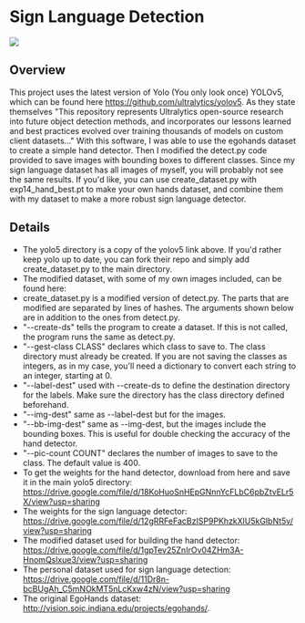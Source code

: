 # Sign Language Detection
<img src="sl_run.gif">

## Overview
This project uses the latest version of Yolo (You only look once) YOLOv5, which can be found here https://github.com/ultralytics/yolov5.  As they state themselves "This repository represents Ultralytics open-source research into future object detection methods, and incorporates our lessons learned and best practices evolved over training thousands of models on custom client datasets..." With this software, I was able to use the egohands dataset to create a simple hand detector.  Then I modified the detect.py code provided to save images with bounding boxes to different classes.  Since my sign language dataset has all images of myself, you will probably not see the same results.  If you'd like, you can use create_dataset.py with exp14_hand_best.pt to make your own hands dataset, and combine them with my dataset to make a more robust sign language detector.

## Details
- The yolo5 directory is a copy of the yolov5 link above.  If you'd rather keep yolo up to date, you can fork their repo and simply add create_dataset.py to the main directory.
- The modified dataset, with some of my own images included, can be found here:
- create_dataset.py is a modified version of detect.py.  The parts that are modified are separated by lines of hashes.  The arguments shown below are in addition to the ones from detect.py.
- "--create-ds" tells the program to create a dataset.  If this is not called, the program runs the same as detect.py.
- "--gest-class CLASS" declares which class to save to.  The class directory must already be created.  If you are not saving the classes as integers, as in my case, you'll need a dictionary to convert each string to an integer, starting at 0.
- "--label-dest" used with --create-ds to define the destination directory for the labels.  Make sure the directory has the class directory defined beforehand.  
- "--img-dest" same as --label-dest but for the images.
- "--bb-img-dest" same as --img-dest, but the images include the bounding boxes.  This is useful for double checking the accuracy of the hand detector.
- "--pic-count COUNT" declares the number of images to save to the class. The default value is 400.
- To get the weights for the hand detector, download from here and save it in the main yolo5 directory: https://drive.google.com/file/d/18KoHuoSnHEpGNnnYcFLbC6pbZtvELr5X/view?usp=sharing
- The weights for the sign language detector: https://drive.google.com/file/d/12gRRFeFacBzISP9PKhzkXlU5kGIbNt5v/view?usp=sharing
- The modified dataset used for building the hand detector: https://drive.google.com/file/d/1gpTev25ZnIrOv04ZHm3A-HnomQslxue3/view?usp=sharing
- The personal dataset used for sign language detection: https://drive.google.com/file/d/11Dr8n-bcBUgAh_C5mNOkMT5nLcKxw4zN/view?usp=sharing
- The original EgoHands dataset: http://vision.soic.indiana.edu/projects/egohands/.
